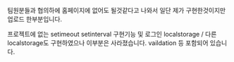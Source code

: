 팀원분들과 협의하에 홈페이지에 없어도 될것같다고 나와서 일단 제가 구현한것이지만 업로드 한부분입니다.

프로젝트에 없는 setimeout setinterval 구현기능 및
로그인 localstorage / 다른 localstorage도 구현하였으나 이부분은 사라졌습니다. 
vaildation 등 포함되어 있습니다.

